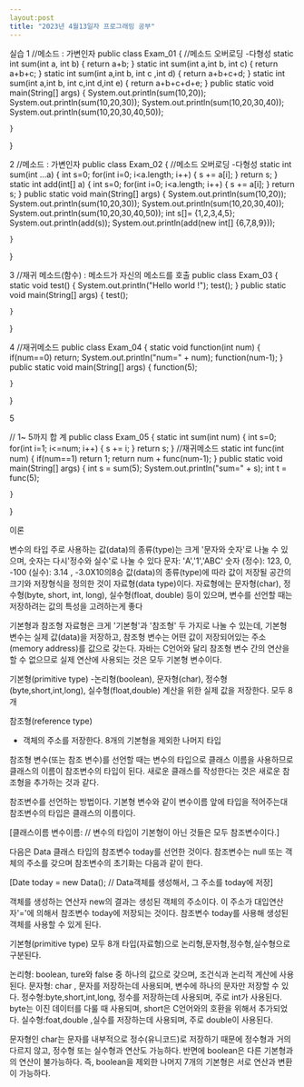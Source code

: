 ```yaml
---
layout:post
title: "2023년 4월13일자 프로그래밍 공부"
---
```


실습 1
//메소드 : 가변인자
public class Exam_01 {
	//메소드 오버로딩 -다형성
	static int sum(int a, int b) {
		return a+b;
	}
	static int sum(int a,int b, int c) {
		return a+b+c;
	}
	static int sum(int a,int b, int c ,int d) {
		return a+b+c+d;
	}
	static int sum(int a,int b, int c,int d,int e) {
		return a+b+c+d+e;
	}
	public static void main(String[] args) {
		System.out.println(sum(10,20));
		System.out.println(sum(10,20,30));
		System.out.println(sum(10,20,30,40));
		System.out.println(sum(10,20,30,40,50));

	}

}

2
//메소드 : 가변인자
public class Exam_02 {
	//메소드 오버로딩 -다형성
	static int sum(int ...a) {
		int s=0;
		for(int i=0; i<a.length; i++) {
			s += a[i];
	}
		return s;
	}
	static int  add(int[] a) {
		int s=0;
		for(int i=0; i<a.length; i++) {
			s += a[i];
		}
		return s;
	}
	public static void main(String[] args) {
		System.out.println(sum(10,20));
		System.out.println(sum(10,20,30));
		System.out.println(sum(10,20,30,40));
		System.out.println(sum(10,20,30,40,50));
		int s[]= {1,2,3,4,5};
		System.out.println(add(s));
		System.out.println(add(new int[] {6,7,8,9}));

	}

}

3
//재귀 메소드(함수) : 메소드가 자신의 메소드를 호출
public class Exam_03 {
	static void test() {
		System.out.println("Hello world !");
		test();
	}
	public static void main(String[] args) {
		test();


	}

}

4
//재귀메소드
public class Exam_04 {
	static void function(int num) {
		if(num==0)
			return;
		System.out.println("num=" + num);
		function(num-1);
	}
	public static void main(String[] args) {
		function(5);

	}

}


5

// 1~ 5까지 합	계
public class Exam_05 {
	static int sum(int num) {
		int s=0;
		for(int i=1; i<=num; i++) {
			s += i;
		}
		return s;
	}
	//재귀메소드
	static int func(int num) {
		if(num==1)
			return 1;
		return num + func(num-1);
	}
	public static void main(String[] args) {
		int s = sum(5);
		System.out.println("sum=" + s);
		int t = func(5);
		
		

	}

}


이론

변수의 타입
주로 사용하는 값(data)의 종류(type)는 크게 '문자와 숫자'로 나눌 수 있으며,
숫자는 다시'정수와 실수'로 나눌 수 있다
문자: 'A','1','ABC'
숫자 (정수): 123, 0, -100 (실수): 3.14 , -3.0X10의8승
값(data)의 종류(type)에 따라 값이 저장될 공간의 크기와 저장형식을 정의한 것이
자료형(data type)이다.
자료형에는 문자형(char), 정수형(byte, short, int, long), 실수형(float, double) 등이 있으며,
변수를 선언할 때는 저장하려는 값의 특성을 고려하는게 좋다

기본형과 참조형
자료형은 크게 '기본형'과 '참조형' 두 가지로 나눌 수 있는데, 기본형 변수는 실제 값(data)을 저장하고,
참조형 변수는 어떤 값이 저장되어있는 주소(memory address)를 값으로 갖는다.
자바는 C언어와 달리 참조형 변수 간의 연산을 할 수 없으므로 실제 연산에 사용되는 것은 
모두 기본형 변수이다.

기본형(primitive type)
-논리형(boolean), 문자형(char), 정수형(byte,short,int,long), 실수형(float,double)
 	계산을 위한 실제 값을 저장한다. 모두 8개

참조형(reference type)
- 객체의 주소를 저장한다. 8개의 기본형을 제외한 나머지 타입

참조형 변수(또는 참조 변수)를 선언할 때는 변수의 타입으로 클래스 이름을 사용하므로
클래스의 이름이 참조변수의 타입이 된다.
새로운 클래스를 작성한다는 것은 새로운 참조형을 추가하는 것과 같다.

참조변수를 선언하는 방법이다. 기본형 변수와 같이 변수이름 앞에 타입을 적어주는대
참조변수의 타입은 클래스의 이름이다.

[클래스이름 변수이름: // 변수의 타입이 기본형이 아닌 것들은 모두 참조변수이다.]

다음은 Data 클래스 타입의 참조변수 today를 선언한 것이다.
참조변수는 null 또는 객체의 주소를 갖으며 참조변수의 초기화는 다음과 같이 한다.

[Date today = new Data(); // Data객체를 생성해서, 그 주소를 today에 저장]

객체를 생성하는 연산자 new의 결과는 생성된 객체의 주소이다.
이 주소가 대입연산자'='에 의해서 참조변수 today에 저장되는 것이다.
참조변수 today를 사용해 생성된 객체를 사용할 수 있게 된다.

기본형(primitive type)
모두 8개 타입(자료형)으로 논리형,문자형,정수형,실수형으로 구분된다.

논리형: boolean, ture와 false 중 하나의 값으로 갖으며, 조건식과 논리적 계산에 사용된다.
문자형: char , 문자를 저장하는데 사용되며, 변수에 하나의 문자만 저장할 수 있다.
정수형:byte,short,int,long, 정수를 저장하는데 사용되며, 주로 int가 사용된다.
byte는 이진 데이터를 다룰 때 사용되며, short은 C언어와의 호환을 위해서 추가되었다.
실수형:foat,double ,실수를 저장하는데 사용되며, 주로 double이 사용된다.

문자형인 char는 문자를 내부적으로 정수(유니코드)로 저장하기 때문에
정수형과 거의 다르지 않고, 정수형 또는 실수형과 연산도 가능하다.
반면에 boolean은 다른 기본형과의 연산이 불가능하다. 
즉, boolean을 제외한 나머지 7개의 기본형은 서로 연산과 변환이 가능하다.
